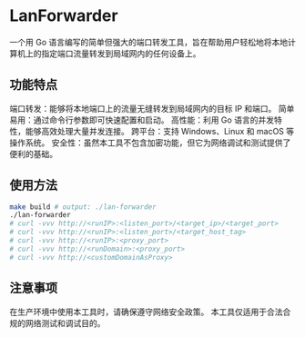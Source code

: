 # LanForwarder
一个用 Go 语言编写的简单但强大的端口转发工具，旨在帮助用户轻松地将本地计算机上的指定端口流量转发到局域网内的任何设备上。

## 功能特点
端口转发：能够将本地端口上的流量无缝转发到局域网内的目标 IP 和端口。
简单易用：通过命令行参数即可快速配置和启动。
高性能：利用 Go 语言的并发特性，能够高效处理大量并发连接。
跨平台：支持 Windows、Linux 和 macOS 等操作系统。
安全性：虽然本工具不包含加密功能，但它为网络调试和测试提供了便利的基础。

## 使用方法
```bash
make build # output: ./lan-forwarder
./lan-forwarder
# curl -vvv http://<runIP>:<listen_port>/<target_ip>/<target_port>
# curl -vvv http://<runIP>:<listen_port>/<target_host_tag>
# curl -vvv http://<runIP>:<proxy_port>
# curl -vvv http://<runDomain>:<proxy_port>
# curl -vvv http://<customDomainAsProxy>
```

## 注意事项
在生产环境中使用本工具时，请确保遵守网络安全政策。
本工具仅适用于合法合规的网络测试和调试目的。
